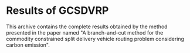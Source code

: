 # Results of GCSDVRP

This archive contains the complete results obtained by the method presented in the paper named "A branch-and-cut method for the commodity constrained split delivery
vehicle routing problem considering carbon emission".
